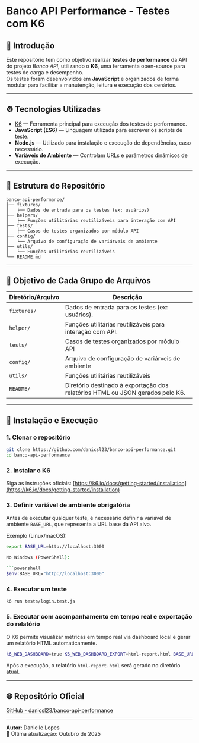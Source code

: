 # Banco API Performance - Testes com K6

## 🧩 Introdução

Este repositório tem como objetivo realizar **testes de performance** da API do projeto *Banco API*, utilizando o **K6**, uma ferramenta open-source para testes de carga e desempenho.  
Os testes foram desenvolvidos em **JavaScript** e organizados de forma modular para facilitar a manutenção, leitura e execução dos cenários.

---

## ⚙️ Tecnologias Utilizadas

- [K6](https://k6.io) — Ferramenta principal para execução dos testes de performance.  
- **JavaScript (ES6)** — Linguagem utilizada para escrever os scripts de teste.  
- **Node.js** — Utilizado para instalação e execução de dependências, caso necessário.  
- **Variáveis de Ambiente** — Controlam URLs e parâmetros dinâmicos de execução.

---

## 📁 Estrutura do Repositório

```
banco-api-performance/
├── fixtures/
│   ├── Dados de entrada para os testes (ex: usuários)
├── helpers/
│   ├── Funções utilitárias reutilizáveis para interação com API
├── tests/
│   ├── Casos de testes organizados por módulo API
├── config/
│   └── Arquivo de configuração de variárveis de ambiente
├── utils/
│   └── Funções utilitárias reutilizáveis
└── README.md
```

---

## 🎯 Objetivo de Cada Grupo de Arquivos

| Diretório/Arquivo | Descrição |
|--------------------|-----------|
| `fixtures/` | Dados de entrada para os testes (ex: usuários). |
| `helper/` | Funções utilitárias reutilizáveis para interação com API. |
| `tests/` | Casos de testes organizados por módulo API |
| `config/` | Arquivo de configuração de variárveis de ambiente|
| `utils/` | Funções utilitárias reutilizáveis |
| `README/` | Diretório destinado à exportação dos relatórios HTML ou JSON gerados pelo K6. |

---

## 🚀 Instalação e Execução

### 1. Clonar o repositório

```bash
git clone https://github.com/danicsl23/banco-api-performance.git
cd banco-api-performance
```

### 2. Instalar o K6

Siga as instruções oficiais: [https://k6.io/docs/getting-started/installation](https://k6.io/docs/getting-started/installation)

### 3. Definir variável de ambiente obrigatória

Antes de executar qualquer teste, é necessário definir a variável de ambiente `BASE_URL`, que representa a URL base da API alvo.

Exemplo (Linux/macOS):

```bash
export BASE_URL=http://localhost:3000

No Windows (PowerShell):

```powershell
$env:BASE_URL="http://localhost:3000"
```

### 4. Executar um teste

```bash
k6 run tests/login.test.js
```

### 5. Executar com acompanhamento em tempo real e exportação do relatório

O K6 permite visualizar métricas em tempo real via dashboard local e gerar um relatório HTML automaticamente.

```bash
k6_WEB_DASHBOARD=true K6_WEB_DASHBOARD_EXPORT=html-report.html BASE_URL=http://localhost:3000 k6 run tests/login.test.js
```

Após a execução, o relatório `html-report.html` será gerado no diretório atual.

---

## 🌐 Repositório Oficial

[GitHub - danicsl23/banco-api-performance](https://github.com/danicsl23/banco-api-performance)

---

**Autor:** Danielle Lopes  
📅 Última atualização: Outubro de 2025
